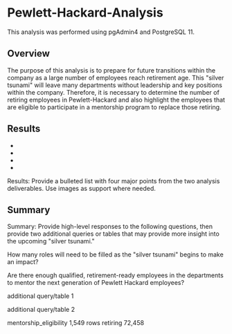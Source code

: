 # Pewlett-Hackard-Analysis
This analysis was performed using pgAdmin4 and PostgreSQL 11.

## Overview
The purpose of this analysis is to prepare for future transitions within the company as a large number of employees reach retirement age. This "silver tsunami" will leave many departments without leadership and key positions within the company. Therefore, it is necessary to determine the number of retiring employees in Pewlett-Hackard and also highlight the employees that are eligible to participate in a mentorship program to replace those retiring.

## Results

* 

* 

* 

* 

Results: Provide a bulleted list with four major points from the two analysis deliverables. Use images as support where needed.

## Summary
Summary: Provide high-level responses to the following questions, then provide two additional queries or tables that may provide more insight into the upcoming "silver tsunami."

How many roles will need to be filled as the "silver tsunami" begins to make an impact?

Are there enough qualified, retirement-ready employees in the departments to mentor the next generation of Pewlett Hackard employees?

additional query/table 1

additional query/table 2



mentorship_eligibility 1,549 rows
retiring 72,458